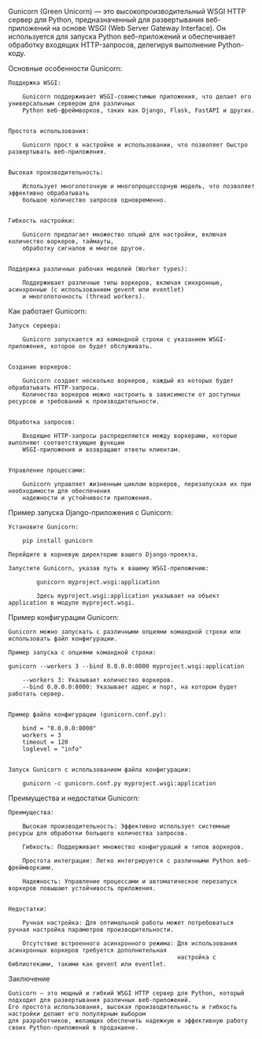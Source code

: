 
Gunicorn (Green Unicorn) — это высокопроизводительный WSGI HTTP сервер для Python, предназначенный для 
развертывания веб-приложений на основе WSGI (Web Server Gateway Interface). 
Он используется для запуска Python веб-приложений и обеспечивает обработку входящих HTTP-запросов, делегируя выполнение Python-коду.


Основные особенности Gunicorn:

    Поддержка WSGI:

        Gunicorn поддерживает WSGI-совместимые приложения, что делает его универсальным сервером для различных 
        Python веб-фреймворков, таких как Django, Flask, FastAPI и других.


    Простота использования:

        Gunicorn прост в настройке и использовании, что позволяет быстро развертывать веб-приложения.


    Высокая производительность:

        Использует многопоточную и многопроцессорную модель, что позволяет эффективно обрабатывать 
        большое количество запросов одновременно.


    Гибкость настройки:

        Gunicorn предлагает множество опций для настройки, включая количество воркеров, таймауты, 
        обработку сигналов и многое другое.


    Поддержка различных рабочих моделей (Worker types):

        Поддерживает различные типы воркеров, включая синхронные, асинхронные (с использованием gevent или eventlet)
        и многопоточность (thread workers).


Как работает Gunicorn:

    Запуск сервера:

        Gunicorn запускается из командной строки с указанием WSGI-приложения, которое он будет обслуживать.


    Создание воркеров:

        Gunicorn создает несколько воркеров, каждый из которых будет обрабатывать HTTP-запросы. 
        Количество воркеров можно настроить в зависимости от доступных ресурсов и требований к производительности.


    Обработка запросов:

        Входящие HTTP-запросы распределяются между воркерами, которые выполняют соответствующие функции 
        WSGI-приложения и возвращают ответы клиентам.


    Управление процессами:

        Gunicorn управляет жизненным циклом воркеров, перезапуская их при необходимости для обеспечения 
        надежности и устойчивости приложения.


Пример запуска Django-приложения с Gunicorn:

    Установите Gunicorn:
        
        pip install gunicorn

    Перейдите в корневую директорию вашего Django-проекта.
    
    Запустите Gunicorn, указав путь к вашему WSGI-приложению:
        
            gunicorn myproject.wsgi:application
        
            Здесь myproject.wsgi:application указывает на объект application в модуле myproject.wsgi.



Пример конфигурации Gunicorn:
    
    Gunicorn можно запускать с различными опциями командной строки или использовать файл конфигурации.

    Пример запуска с опциями командной строки:
    
    gunicorn --workers 3 --bind 0.0.0.0:8000 myproject.wsgi:application
    
        --workers 3: Указывает количество воркеров.
        --bind 0.0.0.0:8000: Указывает адрес и порт, на котором будет работать сервер.


    Пример файла конфигурации (gunicorn.conf.py):
        
        bind = "0.0.0.0:8000"
        workers = 3
        timeout = 120
        loglevel = "info"


    Запуск Gunicorn с использованием файла конфигурации:
        
        gunicorn -c gunicorn.conf.py myproject.wsgi:application



Преимущества и недостатки Gunicorn:

    Преимущества:

        Высокая производительность: Эффективно использует системные ресурсы для обработки большого количества запросов.
        
        Гибкость: Поддерживает множество конфигураций и типов воркеров.

        Простота интеграции: Легко интегрируется с различными Python веб-фреймворками.

        Надежность: Управление процессами и автоматическое перезапуск воркеров повышают устойчивость приложения.

    
    Недостатки:
    
        Ручная настройка: Для оптимальной работы может потребоваться ручная настройка параметров производительности.

        Отсутствие встроенного асинхронного режима: Для использования асинхронных воркеров требуется дополнительная 
                                                    настройка с библиотеками, такими как gevent или eventlet.


Заключение

    Gunicorn — это мощный и гибкий WSGI HTTP сервер для Python, который подходит для развертывания различных веб-приложений. 
    Его простота использования, высокая производительность и гибкость настройки делают его популярным выбором 
    для разработчиков, желающих обеспечить надежную и эффективную работу своих Python-приложений в продакшене.


